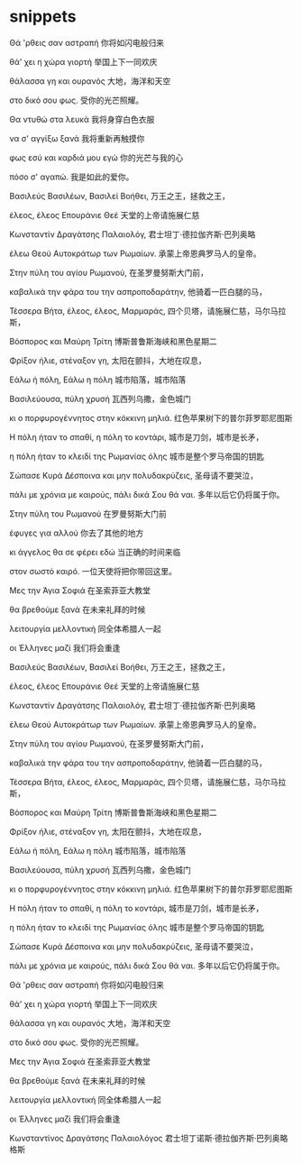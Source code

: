 # snippets

Θά 'ρθεις σαν αστραπή
你将如闪电般归来

θά' χει η χώρα γιορτή
举国上下一同欢庆

θάλασσα γη και ουρανός
大地，海洋和天空

στο δικό σου φως. 
受你的光芒照耀。

Θα ντυθώ στα λευκά
我将身穿白色衣服

να σ' αγγίξω ξανά
我将重新再触摸你

φως εσύ και καρδιά μου εγώ
你的光芒与我的心

πόσο σ' αγαπώ.
我是如此的爱你。

Βασιλεύς Βασιλέων, Βασιλεί Βοήθει,
万王之王，拯救之王，

έλεος, έλεος Επουράνιε Θεέ
天堂的上帝请施展仁慈

Κωνσταντίν Δραγάτσης Παλαιολόγ,
君士坦丁·德拉伽齐斯·巴列奥略

έλεω Θεού Αυτοκράτωρ των Ρωμαίων.
承蒙上帝恩典罗马人的皇帝。

Στην πύλη του αγίου Ρωμανού,
在圣罗曼努斯大门前，

καβαλικά την φάρα του την ασπροποδαράτην,
他骑着一匹白腿的马，

Τέσσερα Βήτα, έλεος, έλεος, Μαρμαράς,
四个贝塔，请施展仁慈，马尔马拉斯，

Βόσπορος και Μαύρη Τρίτη
博斯普鲁斯海峡和黑色星期二

Φρίξον ήλιε, στέναξον γη,
太阳在颤抖，大地在叹息，

Εάλω ή πόλη, Εάλω η πόλη
城市陷落，城市陷落

Βασιλεύουσα, πύλη χρυσή
瓦西列乌撒，金色城门

κι ο πορφυρογέννητος στην κόκκινη μηλιά.
红色苹果树下的普尔菲罗耶尼图斯

Η πόλη ήταν το σπαθί, η πόλη το κοντάρι,
城市是刀剑，城市是长矛，

η πόλη ήταν το κλειδί της Ρωμανίας όλης
城市是整个罗马帝国的钥匙

Σώπασε Κυρά Δέσποινα και μην πολυδακρύζεις,
圣母请不要哭泣，

πάλι με χρόνια με καιρούς, πάλι δικά Σου θά ναι.
多年以后它仍将属于你。

Στην πύλη του Ρωμανού
在罗曼努斯大门前

έφυγες για αλλού
你去了其他的地方

κι άγγελος θα σε φέρει εδώ
当正确的时间来临

στον σωστό καιρό.
一位天使将把你带回这里。

Μες την Άγια Σοφιά
在圣索菲亚大教堂

θα βρεθούμε ξανά
在未来礼拜的时候

λειτουργία μελλοντική
同全体希腊人一起

οι Έλληνες μαζί
我们将会重逢

Βασιλεύς Βασιλέων, Βασιλεί Βοήθει,
万王之王，拯救之王，

έλεος, έλεος Επουράνιε Θεέ
天堂的上帝请施展仁慈

Κωνσταντίν Δραγάτσης Παλαιολόγ,
君士坦丁·德拉伽齐斯·巴列奥略

έλεω Θεού Αυτοκράτωρ των Ρωμαίων.
承蒙上帝恩典罗马人的皇帝。

Στην πύλη του αγίου Ρωμανού,
在圣罗曼努斯大门前，

καβαλικά την φάρα του την ασπροποδαράτην,
他骑着一匹白腿的马，

Τέσσερα Βήτα, έλεος, έλεος, Μαρμαράς,
四个贝塔，请施展仁慈，马尔马拉斯，

Βόσπορος και Μαύρη Τρίτη
博斯普鲁斯海峡和黑色星期二

Φρίξον ήλιε, στέναξον γη,
太阳在颤抖，大地在叹息，

Εάλω ή πόλη, Εάλω η πόλη
城市陷落，城市陷落

Βασιλεύουσα, πύλη χρυσή
瓦西列乌撒，金色城门

κι ο πορφυρογέννητος στην κόκκινη μηλιά.
红色苹果树下的普尔菲罗耶尼图斯

Η πόλη ήταν το σπαθί, η πόλη το κοντάρι,
城市是刀剑，城市是长矛，

η πόλη ήταν το κλειδί της Ρωμανίας όλης
城市是整个罗马帝国的钥匙

Σώπασε Κυρά Δέσποινα και μην πολυδακρύζεις,
圣母请不要哭泣，

πάλι με χρόνια με καιρούς, πάλι δικά Σου θά ναι.
多年以后它仍将属于你。

Θά 'ρθεις σαν αστραπή
你将如闪电般归来

θά' χει η χώρα γιορτή
举国上下一同欢庆

θάλασσα γη και ουρανός
大地，海洋和天空

στο δικό σου φως.
受你的光芒照耀。

Μες την Άγια Σοφιά
在圣索菲亚大教堂

θα βρεθούμε ξανά
在未来礼拜的时候

λειτουργία μελλοντική
同全体希腊人一起

οι Έλληνες μαζί
我们将会重逢

Κωνσταντίνος Δραγάτσης Παλαιολόγος
君士坦丁诺斯·德拉伽齐斯·巴列奥略格斯